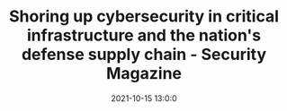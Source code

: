---
"title": "Shoring up cybersecurity in critical infrastructure and the nation's defense supply chain - Security Magazine"
"date": "2021-10-15 13:0:0"
"feed_name": "GOOGLENEWSINDUSTRIAL"
"feed_website": "https://news.google.com/search?q=industrial%2Bincident&hl=en-US&gl=US&ceid=US:en"
"feed_rss": "https://news.google.com/rss/search?q=industrial%2Bincident&hl=en-US&gl=US&ceid=US:en"
"link": "https://www.securitymagazine.com/articles/96315-shoring-up-cybersecurity-in-critical-infrastructure-and-the-nations-defense-supply-chain"
"source": "{'href': 'https://www.securitymagazine.com', 'title': 'Security Magazine'}"
"file": "_posts/2021-1-1-377654d127c58ed8aeeadbda3799e9915f630c7d.md"
"accident": "0"
"drilling": "0"
"dead": "0"
"injured": "0"
"arrested": "0"
"place": "unknown place"
"where": "unknown site"
"causes": "unknown"
"place_uri": "unknown place"
---
